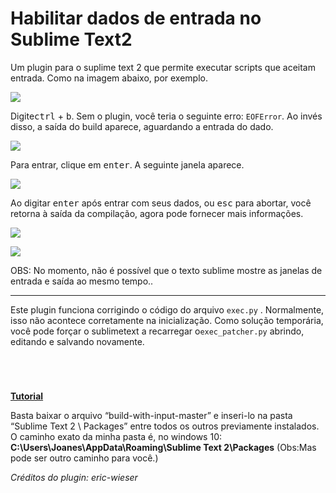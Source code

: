 Habilitar dados de entrada no Sublime Text2
================


Um plugin para o suplime text 2 que permite executar scripts que aceitam entrada. Como na imagem abaixo, por exemplo.

![](https://raw.github.com/eric-wieser/build-with-input/screenshots/first.png)

Digite<kbd>ctrl</kbd> + <kbd>b</kbd>. Sem o plugin, você teria o seguinte erro: `EOFError`. Ao invés disso, a saída do build aparece, aguardando a entrada do dado.

![](https://raw.github.com/eric-wieser/build-with-input/screenshots/second.png)

Para entrar, clique em <kbd>enter</kbd>. A seguinte janela aparece.

![](https://raw.github.com/eric-wieser/build-with-input/screenshots/third.png)

Ao digitar <kbd>enter</kbd> após entrar com seus dados, ou <kbd>esc</kbd> para abortar, você retorna à saída da compilação, agora pode fornecer mais informações.

![](https://raw.github.com/eric-wieser/build-with-input/screenshots/fourth.png)

![](https://raw.github.com/eric-wieser/build-with-input/screenshots/fifth.png)

OBS: No momento, não é possível que o texto sublime mostre as janelas de entrada e saída ao mesmo tempo..

---

Este plugin funciona corrigindo o código do arquivo `exec.py` . Normalmente, isso não acontece corretamente na inicialização. Como solução temporária, você pode forçar o sublimetext a recarregar o`exec_patcher.py` abrindo, editando e salvando novamente.

<br>


# 

**<u>Tutorial</u>**  


Basta baixar o arquivo “build-with-input-master” 
e inseri-lo na pasta “Sublime Text 2 \ Packages” entre todos os outros previamente instalados. 
O caminho exato da minha pasta é, no windows 10: **C:\Users\Joanes\AppData\Roaming\Sublime Text 2\Packages** (Obs:Mas pode ser outro caminho para você.)


<i>Créditos do plugin: eric-wieser</i>



